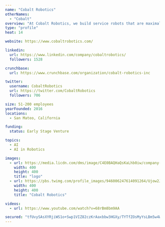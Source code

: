 ```yaml
---
name: "Cobalt Robotics"
otherNames:
  - "Cobalt"
overview: "At Cobalt Robotics, we build service robots that are maximally helpful for the better of everyone and creates safer, more secure and productive work environments starting with physical security and facilities management. Our unique Robots-as-a-Service (RaaS) model and human-in-the-loop approach create more effective operations at a fraction of the cost of traditional solutions. Organizations in every industry can benefit from Cobalt’s end-to-end service, which manages everything from hardware and software to people and onboarding."
type: "profile"
heat: 14

website: https://www.cobaltrobotics.com/

linkedin:
  url: https://www.linkedin.com/company/cobaltrobotics/
  followers: 1528

crunchbase:
  url: https://www.crunchbase.com/organization/cobalt-robotics-inc

twitter:
  username: CobaltRobotics
  url: https://twitter.com/CobaltRobotics
  followers: 706

size: 51-200 employees
yearFounded: 2016
locations:
  - San Mateo, California

funding:
  status: Early Stage Venture

topics:
  - AI
  - AI in Robotics

images:
  - url: https://media.licdn.com/dms/image/C4E0BAQHaQsKaLhb0iw/company-logo_400_400/0?e=1582761600&v=beta&t=smreEBOXVTB1VTXwEvk7mo-vFQnS26xV3t3DnQHIDog
    width: 400
    height: 400
    title: "logo"
  - url: https://pbs.twimg.com/profile_images/946006247614091264/Ujow2J15_400x400.jpg
    width: 400
    height: 400
    title: "Cobalt Robotics"

videos:
  - url: https://www.youtube.com/watch?v=68rBm8bm9AA

secured: "tfUvySAsXYRjiWS1o+Swp1VIZ82czKrAaxbbw3HGXy/TYTfZOsMyYsLBm5w4WgC8cm2TnPEa5Js5vvyJcovMLZBG4ja1yiRiK6SH7b/VbZ9gyGciFpkE0NV5PtRAg4muKqOLmTNj0xFHxdlMLBHW4JntCCSC/kdGNCW3XNyN5O+P5GleiimOOjV9S1SJqcGRMm4mN2ZB0V7Iv7APsDsJB9lhENqMAhQaRqCG4NXi30OucRYnvDOVceLeld+XoP6dnOBBJE03wECpeD/VhejD8BANwan8iIErp7SbquN4BuT/oyPnQaVWYEdwKGtPraGV;pyQoGFRKXLNOYl13TRROkg=="
---
```



